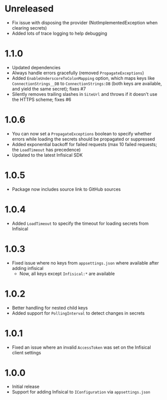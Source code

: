 # Unreleased

- Fix issue with disposing the provider (NotImplementedException when clearing secrets)
- Added lots of trace logging to help debugging

# 1.1.0

- Updated dependencies
- Always handle errors gracefully (removed `PropagateExceptions`)
- Added `EnableUnderscoreToColonMapping` option, which maps keys like `ConnectionStrings__DB` to
  `ConnectionStrings:DB` (both keys are available, and yield the same secret); fixes #7
- Silently removes trailing slashes in `SiteUrl` and throws if it doesn't use the HTTPS scheme; fixes #6

# 1.0.6

- You can now set a `PropagateExceptions` boolean to specify whether errors while loading the secrets should be
  propagated or suppressed
- Added exponential backoff for failed requests (max 10 failed requests; the `LoadTimeout` has precedence)
- Updated to the latest Infisical SDK

# 1.0.5

- Package now includes source link to GitHub sources

# 1.0.4

- Added `LoadTimeout` to specify the timeout for loading secrets from Infisical

# 1.0.3

- Fixed issue where no keys from `appsettings.json` where available after adding infisical
    - Now, all keys except `Infisical:*` are available

# 1.0.2

- Better handling for nested child keys
- Added support for `PollingInterval` to detect changes in secrets

# 1.0.1

- Fixed an issue where an invalid `AccessToken` was set on the Infisical client settings

# 1.0.0

- Initial release
- Support for adding Infisical to `IConfiguration` via `appsettings.json`
